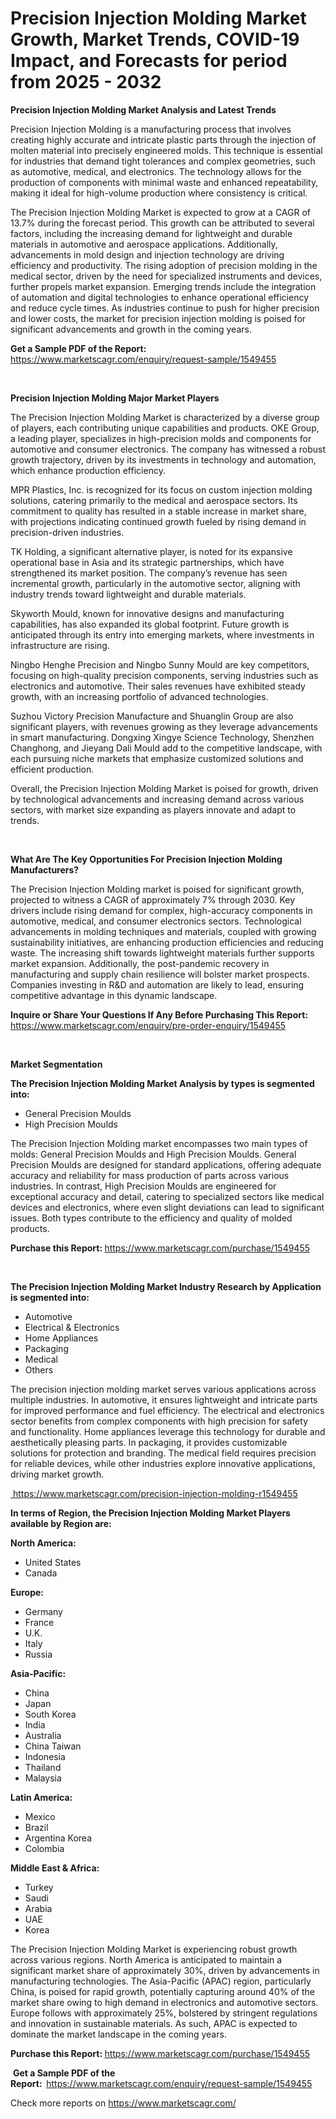 <p><h1>Precision Injection Molding Market Growth, Market Trends, COVID-19 Impact, and Forecasts for period from 2025 - 2032</h1></p><p><strong>Precision Injection Molding Market Analysis and Latest Trends</strong></p>
<p><p>Precision Injection Molding is a manufacturing process that involves creating highly accurate and intricate plastic parts through the injection of molten material into precisely engineered molds. This technique is essential for industries that demand tight tolerances and complex geometries, such as automotive, medical, and electronics. The technology allows for the production of components with minimal waste and enhanced repeatability, making it ideal for high-volume production where consistency is critical.</p><p>The Precision Injection Molding Market is expected to grow at a CAGR of 13.7% during the forecast period. This growth can be attributed to several factors, including the increasing demand for lightweight and durable materials in automotive and aerospace applications. Additionally, advancements in mold design and injection technology are driving efficiency and productivity. The rising adoption of precision molding in the medical sector, driven by the need for specialized instruments and devices, further propels market expansion. Emerging trends include the integration of automation and digital technologies to enhance operational efficiency and reduce cycle times. As industries continue to push for higher precision and lower costs, the market for precision injection molding is poised for significant advancements and growth in the coming years.</p></p>
<p><strong>Get a Sample PDF of the Report:&nbsp;</strong> <a href="https://www.marketscagr.com/enquiry/request-sample/1549455?utm_campaign=2390&utm_medium=2&utm_source=Github&utm_content=ia&utm_term=20022025&utm_id=precision-injection-molding">https://www.marketscagr.com/enquiry/request-sample/1549455</a></p>
<p>&nbsp;</p>
<p><strong>Precision Injection Molding Major Market Players</strong></p>
<p><p>The Precision Injection Molding Market is characterized by a diverse group of players, each contributing unique capabilities and products. OKE Group, a leading player, specializes in high-precision molds and components for automotive and consumer electronics. The company has witnessed a robust growth trajectory, driven by its investments in technology and automation, which enhance production efficiency.</p><p>MPR Plastics, Inc. is recognized for its focus on custom injection molding solutions, catering primarily to the medical and aerospace sectors. Its commitment to quality has resulted in a stable increase in market share, with projections indicating continued growth fueled by rising demand in precision-driven industries.</p><p>TK Holding, a significant alternative player, is noted for its expansive operational base in Asia and its strategic partnerships, which have strengthened its market position. The company’s revenue has seen incremental growth, particularly in the automotive sector, aligning with industry trends toward lightweight and durable materials.</p><p>Skyworth Mould, known for innovative designs and manufacturing capabilities, has also expanded its global footprint. Future growth is anticipated through its entry into emerging markets, where investments in infrastructure are rising.</p><p>Ningbo Henghe Precision and Ningbo Sunny Mould are key competitors, focusing on high-quality precision components, serving industries such as electronics and automotive. Their sales revenues have exhibited steady growth, with an increasing portfolio of advanced technologies.</p><p>Suzhou Victory Precision Manufacture and Shuanglin Group are also significant players, with revenues growing as they leverage advancements in smart manufacturing. Dongxing Xingye Science Technology, Shenzhen Changhong, and Jieyang Dali Mould add to the competitive landscape, with each pursuing niche markets that emphasize customized solutions and efficient production.</p><p>Overall, the Precision Injection Molding Market is poised for growth, driven by technological advancements and increasing demand across various sectors, with market size expanding as players innovate and adapt to trends.</p></p>
<p>&nbsp;</p>
<p><strong>What Are The Key Opportunities For Precision Injection Molding Manufacturers?</strong></p>
<p><p>The Precision Injection Molding market is poised for significant growth, projected to witness a CAGR of approximately 7% through 2030. Key drivers include rising demand for complex, high-accuracy components in automotive, medical, and consumer electronics sectors. Technological advancements in molding techniques and materials, coupled with growing sustainability initiatives, are enhancing production efficiencies and reducing waste. The increasing shift towards lightweight materials further supports market expansion. Additionally, the post-pandemic recovery in manufacturing and supply chain resilience will bolster market prospects. Companies investing in R&D and automation are likely to lead, ensuring competitive advantage in this dynamic landscape.</p></p>
<p><strong>Inquire or Share Your Questions If Any Before Purchasing This Report:</strong> <a href="https://www.marketscagr.com/enquiry/pre-order-enquiry/1549455?utm_campaign=2390&utm_medium=2&utm_source=Github&utm_content=ia&utm_term=20022025&utm_id=precision-injection-molding">https://www.marketscagr.com/enquiry/pre-order-enquiry/1549455</a></p>
<p>&nbsp;</p>
<p><strong>Market Segmentation</strong></p>
<p><strong>The Precision Injection Molding Market Analysis by types is segmented into:</strong></p>
<p><ul><li>General Precision Moulds</li><li>High Precision Moulds</li></ul></p>
<p><p>The Precision Injection Molding market encompasses two main types of molds: General Precision Moulds and High Precision Moulds. General Precision Moulds are designed for standard applications, offering adequate accuracy and reliability for mass production of parts across various industries. In contrast, High Precision Moulds are engineered for exceptional accuracy and detail, catering to specialized sectors like medical devices and electronics, where even slight deviations can lead to significant issues. Both types contribute to the efficiency and quality of molded products.</p></p>
<p><strong>Purchase this Report:&nbsp;</strong><a href="https://www.marketscagr.com/purchase/1549455?utm_campaign=2390&utm_medium=2&utm_source=Github&utm_content=ia&utm_term=20022025&utm_id=precision-injection-molding">https://www.marketscagr.com/purchase/1549455</a></p>
<p>&nbsp;</p>
<p><strong>The Precision Injection Molding Market Industry Research by Application is segmented into:</strong></p>
<p><ul><li>Automotive</li><li>Electrical & Electronics</li><li>Home Appliances</li><li>Packaging</li><li>Medical</li><li>Others</li></ul></p>
<p><p>The precision injection molding market serves various applications across multiple industries. In automotive, it ensures lightweight and intricate parts for improved performance and fuel efficiency. The electrical and electronics sector benefits from complex components with high precision for safety and functionality. Home appliances leverage this technology for durable and aesthetically pleasing parts. In packaging, it provides customizable solutions for protection and branding. The medical field requires precision for reliable devices, while other industries explore innovative applications, driving market growth.</p></p>
<p><a href="https://www.marketscagr.com/precision-injection-molding-r1549455?utm_campaign=2390&utm_medium=2&utm_source=Github&utm_content=ia&utm_term=20022025&utm_id=precision-injection-molding">&nbsp;https://www.marketscagr.com/precision-injection-molding-r1549455</a></p>
<p><strong>In terms of Region, the Precision Injection Molding Market Players available by Region are:</strong></p>
<p>
    <p> <strong> North America: </strong>
        <ul>
            <li>United States</li>
            <li>Canada</li>
        </ul>
        </p> 
    <p> <strong> Europe: </strong>
        <ul>
            <li>Germany</li>
            <li>France</li>
            <li>U.K.</li>
            <li>Italy</li>
            <li>Russia</li>
        </ul>
        </p> 
    <p> <strong> Asia-Pacific: </strong>
        <ul>
            <li>China</li>
            <li>Japan</li>
            <li>South Korea</li>
            <li>India</li>
            <li>Australia</li>
            <li>China Taiwan</li>
            <li>Indonesia</li>
            <li>Thailand</li>
            <li>Malaysia</li>
        </ul>
        </p> 
    <p> <strong> Latin America: </strong>
        <ul>
            <li>Mexico</li>
            <li>Brazil</li>
            <li>Argentina Korea</li>
            <li>Colombia</li>
        </ul>
        </p> 
    <p> <strong> Middle East & Africa: </strong>
        <ul>
            <li>Turkey</li>
            <li>Saudi</li>
            <li>Arabia</li>
            <li>UAE</li>
            <li>Korea</li>
        </ul>
    </p>
    </p>
<p><p>The Precision Injection Molding Market is experiencing robust growth across various regions. North America is anticipated to maintain a significant market share of approximately 30%, driven by advancements in manufacturing technologies. The Asia-Pacific (APAC) region, particularly China, is poised for rapid growth, potentially capturing around 40% of the market share owing to high demand in electronics and automotive sectors. Europe follows with approximately 25%, bolstered by stringent regulations and innovation in sustainable materials. As such, APAC is expected to dominate the market landscape in the coming years.</p></p>
<p><strong>Purchase this Report: </strong><a href="https://www.marketscagr.com/purchase/1549455?utm_campaign=2390&utm_medium=2&utm_source=Github&utm_content=ia&utm_term=20022025&utm_id=precision-injection-molding">https://www.marketscagr.com/purchase/1549455</a></p>
<p>&nbsp;<strong>Get a Sample PDF of the Report:&nbsp;&nbsp;</strong><a href="https://www.marketscagr.com/enquiry/request-sample/1549455?utm_campaign=2390&utm_medium=2&utm_source=Github&utm_content=ia&utm_term=20022025&utm_id=precision-injection-molding">https://www.marketscagr.com/enquiry/request-sample/1549455</a></p>
<p><strong></strong></p>
<p>Check more reports on <a href="https://www.marketscagr.com/?utm_campaign=2390&utm_medium=2&utm_source=Github&utm_content=ia&utm_term=20022025&utm_id=precision-injection-molding">https://www.marketscagr.com/</a></p>